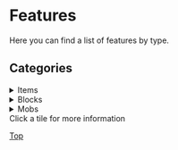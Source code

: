 <div class="selection-columns">

<div class="selection">

<h1>Features</h1>

<p>Here you can find a list of features by type.</p>

<h2>Categories</h2>

<details>

<summary>Items</summary>

<div class="gallery">

<div class="image-container"><img src="https://user-images.githubusercontent.com/69795628/127861001-0bcb7586-22ce-43a6-8db1-9769307a42fa.png" alt="Sky Pearl" class="image"><div class="overlay" onclick="fetchInfo('sky-pearl')">Sky Pearl</div></div>

<div id="sky-pearl" class="info-hidden">
<h3>Sky Pearl</h3><hr>
<p>The Sky Pearl is an upcoming method of easily transporting between the Overworld and the Upper Sky. Right click with one of these and you will be taken to approximately your location in the other dimension. They will just break on impact if used in a different dimension.</p>
<h4>Added</h4><p>v0.1</p>
<h4>How to obtain</h4><p>[FUTURE] Uncommon drop from endermen in the Upper Sky.</p>
</div>

<div class="image-container"><img src="https://user-images.githubusercontent.com/69795628/127860974-09d8d529-1aca-4a86-b153-eb88218d18a5.png" alt="Fallen Apple" class="image"><div class="overlay" onclick="fetchInfo('fallen-apple')">Fallen Apple</div></div>

<div id="fallen-apple" class="info-hidden">
<h3>Fallen Apple</h3><hr>
<p>When eaten in the Nether under the effects of levitation, the player is teleported down into the Underridge.</p>
<h4>Added</h4><p>v0.1</p>
<h4>How to obtain</h4><p>Dropped from decaying oak leaves in the Nether.</p>
</div>

<div class="image-container"><img src="https://user-images.githubusercontent.com/69795628/127861004-8499d6a0-93c0-4c3a-9522-b42ce59737e5.gif" alt="Universal Altimeter" class="image"><div class="overlay" onclick="fetchInfo('universal-altimeter')">Universal Altimeter</div></div>

<div id="universal-altimeter" class="info-hidden">
<h3>Universal Altimeter</h3><hr>
<p>The Universal Altimeter is a tool you can hold in either hand, that can read your absolute Y position across all vertically connected worlds. The total height is 1980 blocks, including Y 0 in Underridge and up to Y 255 in the Upper Sky.</p>
<h4>Added</h4><p>v0.1</p>
<h4>How to obtain</h4><p>Crafted in the Ocular Forge.</p>
</div>

<div class="image-container"><img src="https://user-images.githubusercontent.com/69795628/127860984-d911b757-532c-4d06-93b7-7db7c8c8ec19.png" alt="Nadir Gel" class="image"><div class="overlay" onclick="fetchInfo('nadir-gel')">Nadir Gel</div></div>

<div id="nadir-gel" class="info-hidden">
<h3>Nadir Gel</h3><hr>
<p>Nadir Gel is a substance used in crafting the Void Veil, and used as fuel for the Nadir Tunneller. It can also be used as furnace fuel, or in the vanilla crafting of torches.</p>
<h4>Added</h4><p>v0.1</p>
<h4>How to obtain</h4><p>Dropped from Psirots, I. Can be found in loot barrels in the stacks.</p>
</div>

<div class="image-container"><img src="https://user-images.githubusercontent.com/69795628/127860981-0b091bfb-1ff7-44dd-87f6-4fa08ea5ad62.png" alt="Hiatuan Cloth" class="image"><div class="overlay" onclick="fetchInfo('hiatuan-cloth')">Hiatuan Cloth</div></div>

<div id="hiatuan-cloth" class="info-hidden">
<h3>Hiatuan Cloth</h3><hr>
<p>Scraps of ancient fabric from a lost civilisation, used to craft the Void Veil.</p>
<h4>Added</h4><p>v0.1</p>
<h4>How to obtain</h4><p>Dropped from Psirots, and can be found in loot barrels in the stacks.</p>
</div>

<div class="image-container"><img src="https://user-images.githubusercontent.com/69795628/127860975-adf4b1fe-ced9-4d53-bfdb-6f6638608675.png" alt="Garnet" class="image"><div class="overlay" onclick="fetchInfo('garnet')">Garnet</div></div>

<div id="garnet" class="info-hidden">
<h3>Garnet</h3><hr>
<p>Garnets can be used to craft Garnet Blocks, and the Universal Altimeter.</p>
<h4>Added</h4><p>v0.1</p>
<h4>How to obtain</h4><p>Mined from the Garnet Gorge biome in the Underridge, or found in loot barrels in the stacks.</p>
</div>

<div class="image-container"><img src="https://user-images.githubusercontent.com/69795628/127860999-299fb2ac-2f80-41c0-a134-40c48758150b.gif" alt="Nullite Piece" class="image"><div class="overlay" onclick="fetchInfo('nullite-piece')">Nullite Piece</div></div>

<div id="nullite-piece" class="info-hidden">
<h3>Nullite Piece</h3><hr>
<p>A powerful yet mysterious resonating mineral, capable of being forged into nulliron for use in armour and tools.</p>
<h4>Added</h4><p>v0.1</p>
<h4>How to obtain</h4><p>Mined from most parts of the Underridge dimension.</p>
</div>

<div class="image-container"><img src="https://user-images.githubusercontent.com/69795628/127860994-7000d9ae-cf36-47da-8411-6b0274ee87a2.gif" alt="Nulliron Ingot" class="image"><div class="overlay" onclick="fetchInfo('nulliron-ingot')">Nulliron Ingot</div></div>

<div id="nulliron-ingot" class="info-hidden">
<h3>Nulliron Ingot</h3><hr>
<p>An alloy of nullite and iron, used to make armour and tools. It resonates just like nullite.</p>
<h4>Added</h4><p>v0.1</p>
<h4>How to obtain</h4><p>Crafted in the Ocular Forge from nullite pieces and iron ingots, or from Nulliron Blocks.</p>
</div>

<div class="image-container"><img src="https://user-images.githubusercontent.com/69795628/127860993-82cde2ec-6df5-4a81-bd9b-8b9d781b0dcb.gif" alt="Nulliron Helmet" class="image"><div class="overlay" onclick="fetchInfo('nulliron-helmet')">Nulliron Helmet</div></div>

<div id="nulliron-helmet" class="info-hidden">
<h3>Nulliron Helmet</h3><hr>
<p>Not very durable, but gives 3 armour points and 1 armour toughness. Protects the wearer from suffocation damage.</p>
<h4>Added</h4><p>v0.1</p>
<h4>How to obtain</h4><p>Crafted in the Ocular Forge from five nulliron ingots.</p>
</div>

<div class="image-container"><img src="https://user-images.githubusercontent.com/69795628/127860990-59fc484b-13eb-445d-ab4a-6b458e3c7676.gif" alt="Nulliron Chestplate" class="image"><div class="overlay" onclick="fetchInfo('nulliron-chestplate')">Nulliron Chestplate</div></div>

<div id="nulliron-chestplate" class="info-hidden">
<h3>Nulliron Chestplate</h3><hr>
<p>Not so durable, but gives 6 armour points and 2 armour toughness. Grants temporary immunity to fire and lava damage upon touching fire blocks.</p>
<h4>Added</h4><p>v0.1</p>
<h4>How to obtain</h4><p>Crafted in the Ocular Forge from eight nulliron ingots.</p>
</div>

<div class="image-container"><img src="https://user-images.githubusercontent.com/69795628/127860997-d62b9c21-dc4b-4f7d-843d-510b7596cfc0.gif" alt="Nulliron Leggings" class="image"><div class="overlay" onclick="fetchInfo('nulliron-leggings')">Nulliron Leggings</div></div>

<div id="nulliron-leggings" class="info-hidden">
<h3>Nulliron Leggings</h3><hr>
<p>Not the most durable, but give 6 armour points and 2 armour toughness. Negate all knockback from attacks.</p>
<h4>Added</h4><p>v0.1</p>
<h4>How to obtain</h4><p>Crafted in the Ocular Forge from seven nulliron ingots.</p>
</div>

<div class="image-container"><img src="https://user-images.githubusercontent.com/69795628/127860988-b60ff9f0-2b97-44a7-935f-03aa55f30cef.gif" alt="Nulliron Boots" class="image"><div class="overlay" onclick="fetchInfo('nulliron-boots')">Nulliron Boots</div></div>

<div id="nulliron-boots" class="info-hidden">
<h3>Nulliron Boots</h3><hr>
<p>Not very durable, give 2 armour points and 1 armour toughness. Protects the wearer from normal fall damage, will not be effective past a few hundred blocks though.</p>
<h4>Added</h4><p>v0.1</p>
<h4>How to obtain</h4><p>Crafted in the Ocular Forge from four nulliron ingots.</p>
</div>

<div class="image-container"><img src="https://user-images.githubusercontent.com/69795628/127860983-c56992b5-431a-4a8d-a8ef-2cb8ec5f3dde.png" alt="Midnight Broth" class="image"><div class="overlay" onclick="fetchInfo('midnight-broth')">Midnight Broth</div></div>

<div id="midnight-broth" class="info-hidden">
<h3>Midnight Broth</h3><hr>
<p>A potent concoction, offering 9:00 of night vision and 8:40 of fire resistance, at the cost of 8:40 of slowness I.</p>
<h4>Added</h4><p>v0.1</p>
<h4>How to obtain</h4><p>Can be extracted renewably from Midnight Pods, or found in the stacks.</p>
</div>

<div class="image-container"><img src="https://user-images.githubusercontent.com/69795628/127861002-04a7563b-0b1d-47a8-892d-c999fbf69fff.gif" alt="Stygian Iris" class="image"><div class="overlay" onclick="fetchInfo('stygian-iris')">Stygian Iris</div></div>

<div id="stygian-iris" class="info-hidden">
<h3>Stygian Iris</h3><hr>
<p>I wonder where this idea came from... summons the boss of the Underridge, the I.</p>
<h4>Added</h4><p>v0.1</p>
<h4>How to obtain</h4><p>1% drop chance from Psirots.</p>
</div>

<div class="image-container"><img src="https://user-images.githubusercontent.com/69795628/127860978-cab6badd-efdf-401d-af9a-ef84fb64df52.png" alt="Heart of the Void" class="image"><div class="overlay" onclick="fetchInfo('heart-of-the-void')">Heart of the Void</div></div>

<div id="heart-of-the-void" class="info-hidden">
<h3>Heart of the Void</h3><hr>
<p>A treasure item with a strong connection to the void. Used in crafting the Nadir Tunneller.</p>
<h4>Added</h4><p>v0.1</p>
<h4>How to obtain</h4><p>Dropped from I half of the time.</p>
</div>

<div class="image-container"><img src="https://user-images.githubusercontent.com/69795628/127860987-4a36a205-cd0f-4000-8787-ece3753c7fa9.gif" alt="Nadir Tunneller" class="image"><div class="overlay" onclick="fetchInfo('nadir-tunneller')">Nadir Tunneller</div></div>

<div id="nadir-tunneller" class="info-hidden">
<h3>Nadir Tunneller</h3><hr>
<p>Allows for passage through bedrock. Right-click while standing on the lowest bedrock layer of a dimension to create a portal, be prepared to fall straight through. A portal back will also be created on the underside of where you used it. Both portals last 10:00 but do not deplete when not loaded.</p>
<h4>Added</h4><p>v0.1</p>
<h4>How to obtain</h4><p>Crafted in the Ocular Forge from copper ingots, nulliron ingots and a Heart of the Void.</p>
</div>

<div class="image-container"><img src="https://user-images.githubusercontent.com/69795628/127860969-bce42d2b-7fd9-4f84-9a85-febb0087c40a.png" alt="Enchanted Warped Door" class="image"><div class="overlay" onclick="fetchInfo('enchanted-warped-door')">Enchanted Warped Door</div></div>

<div id="enchanted-warped-door" class="info-hidden">
<h3>Enchanted Warped Door</h3><hr>
<p>Allows temporary escape to the warp dimension. Any distance travelled while floating there is multiplied sixteen-fold upon return. If no solid surface to teleport to is found, the player is dropped from above the height limit, usually when a liquid is below.</p>
<h4>Added</h4><p>v0.1</p>
<h4>How to obtain</h4><p>[FUTURE] Found in loot barrels in the stacks.</p>
</div>

</div>

</details>

<details>

<summary>Blocks</summary>

<div class="gallery">

<div class="image-container"><img src="https://user-images.githubusercontent.com/69795628/127869610-88435b6c-bb66-4d44-b4a1-4b0d50cc8f2a.gif" alt="Nullite Ore" class="image"><div class="overlay">Nullite Ore</div></div>
<div class="image-container"><img src="https://user-images.githubusercontent.com/69795628/127869609-6dd4b93e-9f4f-4a80-9994-4b91edf90d82.png" alt="Nulliron Block" class="image"><div class="overlay">Nulliron Block</div></div>
<div class="image-container"><img src="https://user-images.githubusercontent.com/69795628/127869608-7cda318f-b9e4-4e6f-8a7e-a12e8ccee83f.png" alt="Garnet Ore" class="image"><div class="overlay">Garnet Ore</div></div>
<div class="image-container"><img src="https://user-images.githubusercontent.com/69795628/127869607-4b969243-6058-47a6-9f5b-5d9773807b85.png" alt="Garnet Block" class="image"><div class="overlay">Garnet Block</div></div>
<div class="image-container"><img src="https://user-images.githubusercontent.com/69795628/127869600-626a1825-0cbe-4086-8adb-82d32b3056a3.gif" alt="Ocular Forge" class="image"><div class="overlay">Ocular Forge</div></div>

</div>

</details>

<details>

<summary>Mobs</summary>

<div class="gallery gallery-centred">

<div class="image-container"><img src="https://user-images.githubusercontent.com/69795628/127888756-f07b5921-839c-42a1-9b1b-a6ea9e0abbcd.png" alt="Cochineal" class="image"><div class="overlay">Cochineal</div></div>
<div class="image-container"><img src="https://user-images.githubusercontent.com/69795628/127888760-0db721a5-7e32-460c-a662-32c6ac105075.gif" alt="Haunted Armour" class="image"><div class="overlay">Haunted Armour</div></div>
<div class="image-container"><img src="https://user-images.githubusercontent.com/69795628/127888765-7ba19ee5-399a-4651-a5f1-57e5c297ad8a.gif" alt="Psirot" class="image"><div class="overlay">Psirot</div></div>
<div class="image-container"><img src="https://user-images.githubusercontent.com/69795628/127888764-4fce696f-86ec-451d-ae4d-f5f45742a259.png" alt="Midnight Pod" class="image"><div class="overlay">Midnight Pod</div></div>
<div class="image-container"><img src="https://user-images.githubusercontent.com/69795628/127888762-09d035fd-0d3d-49fb-94ef-0bf6c23d8cec.png" alt="I" class="image"><div class="overlay">I</div></div>

</div>

</details>

</div>

<div id="info-box" class="info">Click a tile for more information</div>

<script>

function fetchInfo(item) {
    var html = document.getElementById(item).innerHTML;
    document.getElementById("info-box").innerHTML = html;
}

</script>

</div>

[Top](#features)
